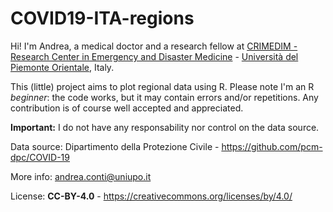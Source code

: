 # COVID19-ITA-regions
Hi! I'm Andrea, a medical doctor and a research fellow at [CRIMEDIM - Research Center in Emergency and Disaster Medicine](https://crimedim.uniupo.it/) - [Università del Piemonte Orientale](https://www.uniupo.it/), Italy.

This (little) project aims to plot regional data using R. Please note I'm an R *beginner*: the code works, but it may contain errors and/or repetitions. Any contribution is of course well accepted and appreciated.

**Important:** I do not have any responsability nor control on the data source.

Data source: Dipartimento della Protezione Civile - https://github.com/pcm-dpc/COVID-19

More info: andrea.conti@uniupo.it

License: **CC-BY-4.0** - https://creativecommons.org/licenses/by/4.0/ 
